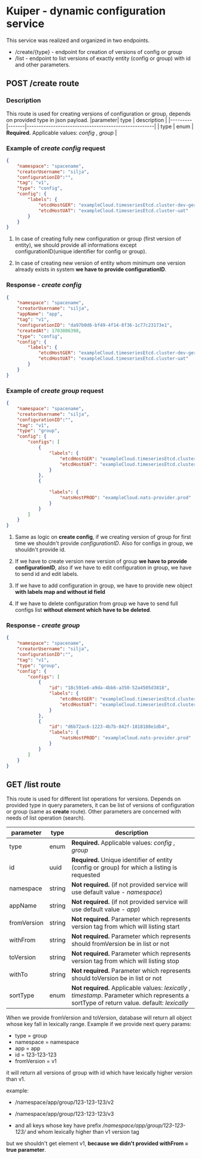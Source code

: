 # Kuiper - dynamic configuration service

This service was realized and organized in two endpoints.

- /create/{type} - endpoint for creation of versions of config or group
- /list - endpoint to list versions of exactly entity (config or group) with id and other parameters.

## POST /create route

### Description

This route is used for creating versions of configuration or group, depends on provided type in json payload.
|parameter| type  |                    description                      |
|---------|-------|-----------------------------------------------------|
| type    | enum  | **Required.** Applicable values: *config* , *group* |

### Example of *create config* request

```json
{
    "namespace": "spacename",
    "creatorUsername": "silja",
    "configurationID":"",
    "tag": "v1",
    "type": "config",
    "config": {
        "labels": {
            "etcdHostGER": "exampleCloud.timeseriesEtcd.cluster-dev-germany",
            "etcdHostUAT": "exampleCloud.timeseriesEtcd.cluster-uat"
        }
    }
}
```

1. In case of creating fully new configuration or group (first version of entity), we should provide all informations except configurationID(unique identifier for config or group).

2. In case of creating new version of entity whom minimum one version already exists in system **we have to provide configurationID**.

### Response - *create config*

```json
{
    "namespace": "spacename",
    "creatorUsername": "silja",
    "appName": "app",
    "tag": "v1",
    "configurationID": "da97b0d6-bf49-4f14-8f36-1c77c23173e1",
    "createdAt": 1703086398,
    "type": "config",
    "config": {
        "labels": {
            "etcdHostGER": "exampleCloud.timeseriesEtcd.cluster-dev-germany",
            "etcdHostUAT": "exampleCloud.timeseriesEtcd.cluster-uat"
        }
    }
}
```

### Example of *create group* request

```json
{
    "namespace": "spacename",
    "creatorUsername": "silja",
    "configurationID":"",
    "tag": "v1",
    "type": "group",
    "config": {
        "configs": [
            {
                "labels": {
                    "etcdHostGER": "exampleCloud.timeseriesEtcd.cluster-dev-germany",
                    "etcdHostUAT": "exampleCloud.timeseriesEtcd.cluster-uat"
                }
            },
            {
                
                "labels": {
                    "natsHostPROD": "exampleCloud.nats-provider.prod"
                }
            }
        ]
    }
}
```

1. Same as logic on **create config**, if we creating version of group for first time we shouldn't provide *configurationID*. Also for configs in group, we shouldn't provide id.

2. If we have to create version new version of group **we have to provide configurationID**, also if we have to edit configuration in group, we have to send id and edit labels.

3. If we have to add configuration in group, we have to provide new object **with labels map and without id field**

4. If we have to delete configuration from group we have to send full configs list **without element which have to be deleted**.

### Response - *create group*

```json
{
    "namespace": "spacename",
    "creatorUsername": "silja",
    "configurationID":"",
    "tag": "v1",
    "type": "group",
    "config": {
        "configs": [
            {
                "id": "18c591e6-a9da-4bb6-a350-52a4505d3818",
                "labels": {
                    "etcdHostGER": "exampleCloud.timeseriesEtcd.cluster-dev-germany",
                    "etcdHostUAT": "exampleCloud.timeseriesEtcd.cluster-uat"
                }
            },
            {
                "id": "d6b72ac6-1223-4b7b-842f-1818188e1db4",
                "labels": {
                    "natsHostPROD": "exampleCloud.nats-provider.prod"
                }
            }
        ]
    }
}
```

## GET /list route

This route is used for different list operations for versions. Depends on provided type in query parameters, it can be list of versions of configuration or group (same as **create** route). Other parameters are concerned with needs of list operation (search).

|parameter| type  |                    description                      |
|---------|-------|-----------------------------------------------------|
| type    | enum  | **Required.** Applicable values: *config* , *group* |
| id   | uuid  | **Required.** Unique identifier of entity (config or group) for which a listing is requested |
| namespace    | string  | **Not required.** (if not provided service will use default value - *namespace*)  |
| appName    | string  | **Not required.** (if not provided service will use default value - *app*) |
| fromVersion | string | **Not required.** Parameter which represents version tag from which will listing start
| withFrom | string | **Not required.** Parameter which represents should fromVersion be in list or not
| toVersion | string | **Not required.** Parameter which represents version tag from which will listing stop
| withTo | string | **Not required.** Parameter which represents should toVersion be in list or not
| sortType | enum | **Not required.** Applicable values: *lexically* , *timestamp*. Parameter which represents a sortType of return value. default: *lexically*

When we provide fromVersion and toVersion, database will return all object whose key fall in lexically range. Example if we provide next query params:

- type = group
- namespace = namespace
- app = app
- id = 123-123-123
- fromVersion = v1

it will return all versions of group with id which have lexically higher version than v1.

example:

- /namespace/app/group/123-123-123/v2

- /namespace/app/group/123-123-123/v3

- and all keys whose key have prefix */namespace/app/group/123-123-123/* and whom lexically higher than v1 version tag

but we shouldn't get element v1, **because we didn't provided withFrom = true parameter**.
